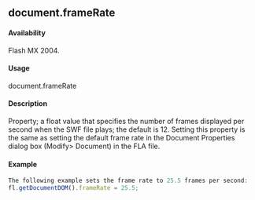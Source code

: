 ## document.frameRate

#### Availability

Flash MX 2004.

#### Usage

document.frameRate

#### Description

Property; a float value that specifies the number of frames displayed per second when the SWF file plays; the default is 12. Setting this property is the same as setting the default frame rate in the Document Properties dialog box (Modify>
Document) in the FLA file.

#### Example

```javascript
The following example sets the frame rate to 25.5 frames per second:
fl.getDocumentDOM().frameRate = 25.5;

```